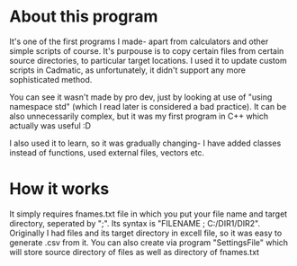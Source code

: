 # About this program

It's one of the first programs I made- apart from calculators and other simple scripts of course. It's purpouse is to copy certain files from certain source directories, to particular target locations. I used it to update custom scripts in Cadmatic, as unfortunately, it didn't support any more sophisticated method.

You can see it wasn't made by pro dev, just by looking at use of "using namespace std" (which I read later is considered a bad practice). It can be also unnecessarily complex, but it was my first program in C++ which actually was useful :D 

I also used it to learn, so it was gradually changing- I have added classes instead of functions, used external files, vectors etc.

# How it works

It simply requires fnames.txt file in which you put your file name and target directory, seperated by ";". Its syntax is "FILENAME ; C:/DIR1/DIR2". Originally I had files and its target directory in excell file, so it was easy to generate .csv from it. You can also create via program "SettingsFile" which will store source directory of files as well as directory of fnames.txt



